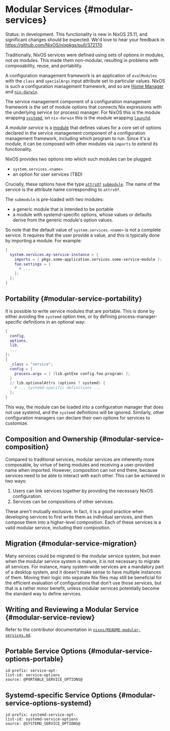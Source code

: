 
# Modular Services {#modular-services}

Status: in development. This functionality is new in NixOS 25.11, and significant changes should be expected. We'd love to hear your feedback in <https://github.com/NixOS/nixpkgs/pull/372170>

Traditionally, NixOS services were defined using sets of options *in* modules, not *as* modules. This made them non-modular, resulting in problems with composability, reuse, and portability.

A configuration management framework is an application of `evalModules` with the `class` and `specialArgs` input attribute set to particular values.
NixOS is such a configuration management framework, and so are [Home Manager](https://github.com/nix-community/home-manager) and [`nix-darwin`](https://github.com/lnl7/nix-darwin).

The service management component of a configuration management framework is the set of module options that connects Nix expressions with the underlying service (or process) manager.
For NixOS this is the module wrapping [`systemd`](https://systemd.io/), on `nix-darwin` this is the module wrapping [`launchd`](https://en.wikipedia.org/wiki/Launchd).

A *modular service* is a [module] that defines values for a core set of options declared in the service management component of a configuration management framework, including which program to run.
Since it's a module, it can be composed with other modules via `imports` to extend its functionality.

NixOS provides two options into which such modules can be plugged:

- `system.services.<name>`
- an option for user services (TBD)

Crucially, these options have the type [`attrsOf`] [`submodule`].
The name of the service is the attribute name corresponding to `attrsOf`.
<!-- ^ This is how composition is *always* provided, instead of a difficult thing (but this is reference docs, not a changelog) -->
The `submodule` is pre-loaded with two modules:
- a generic module that is intended to be portable
- a module with systemd-specific options, whose values or defaults derive from the generic module's option values.

So note that the default value of `system.services.<name>` is not a complete service. It requires that the user provide a value, and this is typically done by importing a module. For example:

<!-- Not using typical example syntax, because reading this is *not* optional, and should it should not be folded closed. -->
```nix
{
  system.services.my-service-instance = {
    imports = [ pkgs.some-application.services.some-service-module ];
    foo.settings = {
      # ...
    };
  };
}
```

## Portability {#modular-service-portability}

It is possible to write service modules that are portable. This is done by either avoiding the `systemd` option tree, or by defining process-manager-specific definitions in an optional way:

```nix
{
  config,
  options,
  lib,
  ...
}:
{
  _class = "service";
  config = {
    process.argv = [ (lib.getExe config.foo.program) ];
  }
  // lib.optionalAttrs (options ? systemd) {
    # ... systemd-specific definitions ...
  };
}
```

This way, the module can be loaded into a configuration manager that does not use systemd, and the `systemd` definitions will be ignored.
Similarly, other configuration managers can declare their own options for services to customize.

## Composition and Ownership {#modular-service-composition}

Compared to traditional services, modular services are inherently more composable, by virtue of being modules and receiving a user-provided name when imported.
However, composition can not end there, because services need to be able to interact with each other.
This can be achieved in two ways:
1. Users can link services together by providing the necessary NixOS configuration.
2. Services can be compositions of other services.

These aren't mutually exclusive. In fact, it is a good practice when developing services to first write them as individual services, and then compose them into a higher-level composition. Each of these services is a valid modular service, including their composition.

## Migration {#modular-service-migration}

Many services could be migrated to the modular service system, but even when the modular service system is mature, it is not necessary to migrate all services.
For instance, many system-wide services are a mandatory part of a desktop system, and it doesn't make sense to have multiple instances of them.
Moving their logic into separate Nix files may still be beneficial for the efficient evaluation of configurations that don't use those services, but that is a rather minor benefit, unless modular services potentially become the standard way to define services.

<!-- TODO example of a single-instance service -->

## Writing and Reviewing a Modular Service {#modular-service-review}

Refer to the contributor documentation in [`nixos/README-modular-services.md`](https://github.com/NixOS/nixpkgs/blob/master/nixos/README-modular-services.md).

## Portable Service Options {#modular-service-options-portable}

```{=include=} options
id-prefix: service-opt-
list-id: service-options
source: @PORTABLE_SERVICE_OPTIONS@
```

## Systemd-specific Service Options {#modular-service-options-systemd}

```{=include=} options
id-prefix: systemd-service-opt-
list-id: systemd-service-options
source: @SYSTEMD_SERVICE_OPTIONS@
```

[module]: https://nixos.org/manual/nixpkgs/stable/index.html#module-system
<!-- TODO: more anchors -->
[`attrsOf`]: #sec-option-types-composed
[`submodule`]: #sec-option-types-submodule
